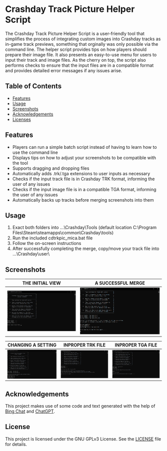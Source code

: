 # Crashday Track Picture Helper Script

The Crashday Track Picture Helper Script is a user-friendly tool that simplifies the process of integrating custom images into Crashday tracks as in-game track previews, something that orginally was only possible via the command line. The helper script provides tips on how players should prepare their image file. It also presents an easy-to-use menu for users to input their track and image files. As the cherry on top, the script also performs checks to ensure that the input files are in a compatible format and provides detailed error messages if any issues arise.

## Table of Contents
- [Features](#features)
- [Usage](#usage)
- [Screenshots](#screenshots)
- [Acknowledgements](#acknowledgements)
- [Licenses](#license)


## Features

- Players can run a simple batch script instead of having to learn how to use the command line
- Displays tips on how to adjust your screenshots to be compatible with the tool
- Supports dragging and dropping files
- Automatically adds .trk/.tga extensions to user inputs as necessary
- Checks if the input track file is in Crashday TRK format, informing the user of any issues
- Checks if the input image file is in a compatible TGA format, informing the user of any issues
- Automatically backs up tracks before merging screenshots into them

## Usage

1. Exact both folders into ...\Crashday\Tools (default location C:\Program Files\Steam\steamapps\common\Crashday\tools\)
2. Run the included cdtrkpic_mica.bat file
3. Follow the on-screen instructions
4. After successfully completing the merge, copy/move your track file into ...\Crashday\user\

## Screenshots

| THE INITIAL VIEW | A SUCCESSFUL MERGE |
| --- | --- |
| ![](screenshots/cdtrkhelperscript_01.png) | ![](screenshots/cdtrkhelperscript_05.png) |

| CHANGING A SETTING | INPROPER TRK FILE | INPROPER TGA FILE |
| --- | --- | --- |
| ![](screenshots/cdtrkhelperscript_02.png) | ![](screenshots/cdtrkhelperscript_03.png) | ![](screenshots/cdtrkhelperscript_04.png) |

## Acknowledgements

This project makes use of some code and text generated with the help of [Bing Chat](https://www.bing.com/search?q=Bing+AI&showconv=1) and [ChatGPT](https://chat.openai.com/).

## License

This project is licensed under the GNU GPLv3 License. See the [LICENSE](https://github.com/MicaLovesKPOP/WinterBot/blob/main/LICENSE) file for details.

